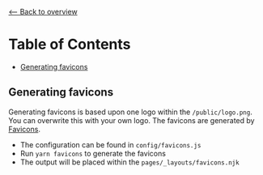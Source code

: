 [⟵ Back to overview](../README.md)

# Table of Contents
- [Generating favicons](#generating-favicons)

## Generating favicons ##

Generating favicons is based upon one logo within the `/public/logo.png`. You can overwrite this with your own logo. The favicons are generated by [Favicons](https://www.npmjs.com/package/favicons).

- The configuration can be found in `config/favicons.js`
- Run `yarn favicons` to generate the favicons
- The output will be placed within the `pages/_layouts/favicons.njk`